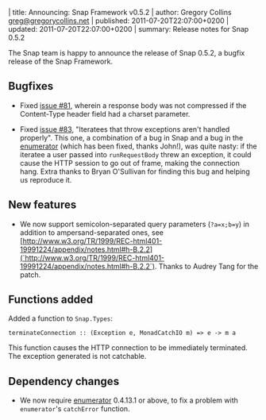 | title: Announcing: Snap Framework v0.5.2
| author: Gregory Collins <greg@gregorycollins.net>
| published: 2011-07-20T22:07:00+0200
| updated: 2011-07-20T22:07:00+0200
| summary: Release notes for Snap 0.5.2

The Snap team is happy to announce the release of Snap 0.5.2, a bugfix release
of the Snap Framework.

## Bugfixes

  - Fixed [issue #81](https://github.com/snapframework/snap-core/issues/81),
    wherein a response body was not compressed if the Content-Type header field
    had a charset parameter.

  - Fixed [issue #83](https://github.com/snapframework/snap-core/issues/83),
    "Iteratees that throw exceptions aren't handled properly". This one, a
    combination of a bug in Snap and a bug in the
    [enumerator](http://hackage.haskell.org/package/enumerator) (which has been
    fixed, thanks John!), was quite nasty: if the iteratee a user passed into
    `runRequestBody` threw an exception, it could cause the HTTP session to go
    out of frame, making the connection hang. Extra thanks to Bryan O'Sullivan
    for finding this bug and helping us reproduce it.


## New features

  - We now support semicolon-separated query parameters (`?a=x;b=y`) in
    addition to ampersand-separated ones, see
    [http://www.w3.org/TR/1999/REC-html401-19991224/appendix/notes.html#h-B.2.2](`http://www.w3.org/TR/1999/REC-html401-19991224/appendix/notes.html#h-B.2.2`).
    Thanks to Audrey Tang for the patch.


## Functions added

Added a function to `Snap.Types`:

~~~~~~ {.haskell}
terminateConnection :: (Exception e, MonadCatchIO m) => e -> m a
~~~~~~
    
This function causes the HTTP connection to be immediately terminated. The
exception generated is not catchable.


## Dependency changes

  - We now require [enumerator](http://hackage.haskell.org/package/enumerator)
    0.4.13.1 or above, to fix a problem with `enumerator`'s `catchError`
    function.
